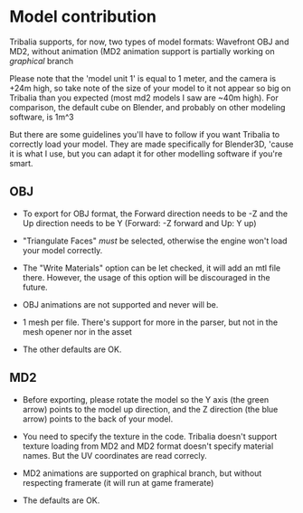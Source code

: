 # Model contribution

Tribalia supports, for now, two types of model formats: Wavefront OBJ and MD2, without animation 
(MD2 animation support is partially working on _graphical_ branch

Please note that the 'model unit 1' is equal to 1 meter, and the camera is +24m high, so take note of
the size of your model to it not appear so big on Tribalia than you expected (most md2 models I saw
are ~40m high). For comparison, the default cube on Blender, and probably on other modeling software, is 1m^3

But there are some guidelines you'll have to follow if you want Tribalia to correctly load your model. 
They are made specifically for Blender3D, 'cause it is what I use, but you can adapt it for other modelling 
software if you're smart.

## OBJ
* To export for OBJ format, the Forward direction needs to be -Z and the Up direction needs to be Y 
(Forward: -Z forward and Up: Y up)

* "Triangulate Faces" *must* be selected, otherwise the engine won't load your model correctly.

* The "Write Materials" option can be let checked, it will add an mtl file there. However, the usage of this option
will be discouraged in the future.

* OBJ animations are not supported and never will be.

* 1 mesh per file. There's support for more in the parser, but not in the mesh opener nor in the asset

* The other defaults are OK.

## MD2
* Before exporting, please rotate the model so the Y axis (the green arrow) points to the model up direction, and
the Z direction (the blue arrow) points to the back of your model.

* You need to specify the texture in the code. Tribalia doesn't support texture loading from MD2 and MD2 format
doesn't specify material names. But the UV coordinates are read correcly.

* MD2 animations are supported on graphical branch, but without respecting framerate (it will run at game framerate)

* The defaults are OK.
